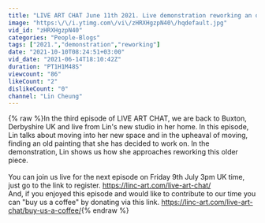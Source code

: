 ```yaml
---
title: "LIVE ART CHAT June 11th 2021. Live demonstration reworking an old painting."
image: "https:\/\/i.ytimg.com\/vi\/zHRXHgzpN40\/hqdefault.jpg"
vid_id: "zHRXHgzpN40"
categories: "People-Blogs"
tags: ["2021.","demonstration","reworking"]
date: "2021-10-10T08:24:51+03:00"
vid_date: "2021-06-14T18:10:42Z"
duration: "PT1H1M48S"
viewcount: "86"
likeCount: "2"
dislikeCount: "0"
channel: "Lin Cheung"
---
```

{% raw %}In the third episode of LIVE ART CHAT, we are back to Buxton, Derbyshire UK and live from Lin's new studio in her home. In this episode, Lin talks about moving into her new space and in the upheaval of moving, finding an old painting that she has decided to work on.  In the demonstration, Lin shows us how she approaches reworking this older piece. <br /><br />You can join us live for the next episode on Friday 9th July 3pm UK time, just go to the link to register.  <a rel="nofollow" target="blank" href="https://linc-art.com/live-art-chat/">https://linc-art.com/live-art-chat/</a><br />And, if you enjoyed this episode and would like to contribute to our time you can &quot;buy us a coffee&quot; by donating via this link. <a rel="nofollow" target="blank" href="https://linc-art.com/live-art-chat/buy-us-a-coffee/">https://linc-art.com/live-art-chat/buy-us-a-coffee/</a>{% endraw %}
